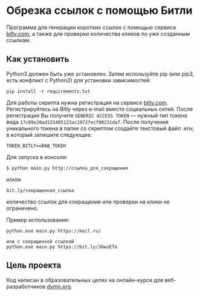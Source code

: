 # Обрезка ссылок с помощью Битли

Программа для генерации коротких ссылок с помощью сервиса [bitly.com](https://bitly.com/), а также для проверки количества кликов по уже созданным ссылкам.
## Как установить

Python3 должен быть уже установлен. Затем используйте pip (или pip3, есть конфликт с Python2) для установки зависимостей:

`pip install -r requirements.txt`

Для работы скрипта нужна регистрация на сервисе [bitly.com](https://bitly.com/). Регистрируйтесь на Bitly через e-mail вместо социальных сетей. 
После регистрации Вы получите `GENERIC ACCESS TOKEN` — нужный тип токена вида `17c09e20ad155405123ac1972fecf00231da7`.
После получения уникального токена в папке со скриптом создайте текстовый файл .env, в который запишите следующее:

`TOKEN_BITLY==ВАШ_ТОКЕН`

Для запуска в консоли:
```
$ python main.py http://ссылка_для_сокращения 
```
и/или
```
bit.ly/сокращенная_ссылка 
```
количество ссылок для сокращения или проверки на клики не ограничено.

Пример использования:

```
python.exe main.py https://mail.ru/

или с сокращенной ссылкой
python.exe main.py https://bit.ly/3GwsETo
```

## Цель проекта

Код написан в образовательных целях на онлайн-курсе для веб-разработчиков [dvmn.org](https://dvmn.org/).